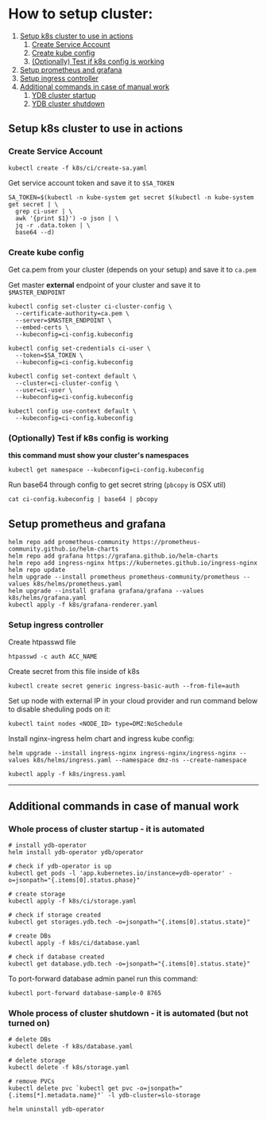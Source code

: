 # How to setup cluster:

1. [Setup k8s cluster to use in actions](#setup-k8s)
   1. [Create Service Account](#create-sa)
   2. [Create kube config](#create-k8s-conf)
   3. [(Optionally) Test if k8s config is working](#test-k8s-conf)
2. [Setup prometheus and grafana](#prom-grafana)
3. [Setup ingress controller](#setup-ingress)
4. [Additional commands in case of manual work](#manual)
   1. [YDB cluster startup](#manual-startup)
   2. [YDB cluster shutdown](#manual-shutdown)

<a name="setup-k8s"></a>

## Setup k8s cluster to use in actions

<a name="create-sa"></a>

### Create Service Account

`kubectl create -f k8s/ci/create-sa.yaml`

Get service account token and save it to `$SA_TOKEN`

```
SA_TOKEN=$(kubectl -n kube-system get secret $(kubectl -n kube-system get secret | \
  grep ci-user | \
  awk '{print $1}') -o json | \
  jq -r .data.token | \
  base64 --d)
```

<a name="create-k8s-conf"></a>

### Create kube config

Get ca.pem from your cluster (depends on your setup) and save it to `ca.pem`

Get master **external** endpoint of your cluster and save it to `$MASTER_ENDPOINT`

```
kubectl config set-cluster ci-cluster-config \
  --certificate-authority=ca.pem \
  --server=$MASTER_ENDPOINT \
  --embed-certs \
  --kubeconfig=ci-config.kubeconfig

kubectl config set-credentials ci-user \
  --token=$SA_TOKEN \
  --kubeconfig=ci-config.kubeconfig

kubectl config set-context default \
  --cluster=ci-cluster-config \
  --user=ci-user \
  --kubeconfig=ci-config.kubeconfig

kubectl config use-context default \
  --kubeconfig=ci-config.kubeconfig
```

<a name="test-k8s-conf"></a>

### (Optionally) Test if k8s config is working

**this command must show your cluster's namespaces**

```
kubectl get namespace --kubeconfig=ci-config.kubeconfig
```

Run base64 through config to get secret string (`pbcopy` is OSX util)

```
cat ci-config.kubeconfig | base64 | pbcopy
```

<a name="prom-grafana"></a>

## Setup prometheus and grafana

```
helm repo add prometheus-community https://prometheus-community.github.io/helm-charts
helm repo add grafana https://grafana.github.io/helm-charts
helm repo add ingress-nginx https://kubernetes.github.io/ingress-nginx
helm repo update
helm upgrade --install prometheus prometheus-community/prometheus --values k8s/helms/prometheus.yaml
helm upgrade --install grafana grafana/grafana --values k8s/helms/grafana.yaml
kubectl apply -f k8s/grafana-renderer.yaml
```

<a name="setup-ingress"></a>

### Setup ingress controller

Create htpasswd file

```
htpasswd -c auth ACC_NAME
```

Create secret from this file inside of k8s

```
kubectl create secret generic ingress-basic-auth --from-file=auth
```

Set up node with external IP in your cloud provider and run command below to disable sheduling pods on it:

```
kubectl taint nodes <NODE_ID> type=DMZ:NoSchedule
```

Install nginx-ingress helm chart and ingress kube config:

```
helm upgrade --install ingress-nginx ingress-nginx/ingress-nginx --values k8s/helms/ingress.yaml --namespace dmz-ns --create-namespace

kubectl apply -f k8s/ingress.yaml
```

<hr>

<a name="manual"></a>

## Additional commands in case of manual work

<a name="manual-startup"></a>

### Whole process of cluster startup - it is automated

```
# install ydb-operator
helm install ydb-operator ydb/operator

# check if ydb-operator is up
kubectl get pods -l 'app.kubernetes.io/instance=ydb-operator' -o=jsonpath="{.items[0].status.phase}"

# create storage
kubectl apply -f k8s/ci/storage.yaml

# check if storage created
kubectl get storages.ydb.tech -o=jsonpath="{.items[0].status.state}"

# create DBs
kubectl apply -f k8s/ci/database.yaml

# check if database created
kubectl get database.ydb.tech -o=jsonpath="{.items[0].status.state}"
```

To port-forward database admin panel run this command:

```
kubectl port-forward database-sample-0 8765
```

<a name="manual-shutdown"></a>

### Whole process of cluster shutdown - it is automated (but not turned on)

```
# delete DBs
kubectl delete -f k8s/database.yaml

# delete storage
kubectl delete -f k8s/storage.yaml

# remove PVCs
kubectl delete pvc `kubectl get pvc -o=jsonpath="{.items[*].metadata.name}"` -l ydb-cluster=slo-storage

helm uninstall ydb-operator
```
